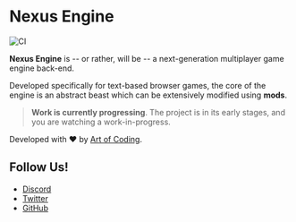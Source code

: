 # Nexus Engine

![CI](https://github.com/NexusEngine/nexus/actions/workflows/node.js.yml/badge.svg)

**Nexus Engine** is -- or rather, will be -- a next-generation multiplayer game
engine back-end.

Developed specifically for text-based browser games, the core of the engine is
an abstract beast which can be extensively modified using **mods**.

> **Work is currently progressing**. The project is in its early stages, and you
> are watching a work-in-progress.

Developed with :heart: by [Art of Coding](https://artofcoding.nl).

## Follow Us!

- [Discord](https://discord.gg/YeXvZK7r2s)
- [Twitter](https://twitter.com/NexusEngine)
- [GitHub](https://github.com/Art-of-Coding)
